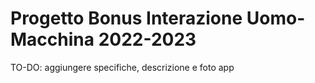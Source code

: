 # Progetto Bonus Interazione Uomo-Macchina 2022-2023
TO-DO: aggiungere specifiche, descrizione e foto app
